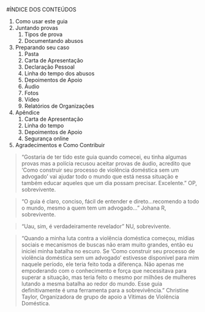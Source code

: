 #ÍNDICE DOS CONTEÚDOS
   <ol>
      <li>Como usar este guia</li>
      <li>Juntando provas
         <ol class="sublist">
            <li>Tipos de prova</li>
            <li>Documentando abusos</li>
         </ol>
      </li>
      <li>Preparando seu caso
         <ol class="sublist">
            <li>Pasta</li>
            <li>Carta de Apresentação</li>
            <li>Declaração Pessoal</li>
            <li>Linha do tempo dos abusos</li>
            <li>Depoimentos de Apoio</li>
            <li>Áudio</li>
            <li>Fotos</li>
            <li>Vídeo</li>
            <li>Relatórios de Organizações</li>
         </ol>
      </li>
      <li>Apêndice
         <ol class="sublist">
            <li>Carta de Apresentação</li>
            <li>Linha do tempo</li>
            <li>Depoimentos de Apoio</li>
            <li>Segurança online</li>
         </ol>
      </li>
      <li>Agradecimentos e Como Contribuir</li>
   </ol>
<blockquote>“Gostaria de ter tido este guia quando comecei, eu tinha algumas provas mas a polícia recusou aceitar provas de áudio, acredito que ‘Como construir seu processo de violência doméstica sem um advogado’ vai ajudar todo o mundo que está nessa situação e também educar aqueles que um dia possam precisar. Excelente.” <span>OP, sobrevivente.</span></blockquote>
<blockquote>“O guia é claro, conciso, fácil de entender e direto...recomendo a todo o mundo, mesmo a quem tem um advogado…”  <span>Johana R, sobrevivente.</span></blockquote>
<blockquote>“Uau, sim, é verdadeiramente revelador”  <span>NU, sobrevivente.</span></blockquote>
<blockquote>“Quando a minha luta contra a violência doméstica começou, mídias sociais e mecanismos de buscas não eram muito grandes, então eu iniciei minha batalha no escuro. Se ‘Como construir seu processo de violência doméstica sem um advogado’ estivesse disponível para mim naquele período, ele teria feito toda a diferença. Não apenas me empoderando com o conhecimento e força que necessitava para superar a situação, mas teria feito o mesmo por milhões de mulheres lutando a mesma batalha ao redor do mundo. Esse guia definitivamente é uma ferramenta para a sobrevivência.”  <span>Christine Taylor, Organizadora de grupo de apoio a Vítimas de Violência Doméstica.</span></blockquote>